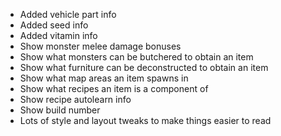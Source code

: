 - Added vehicle part info
- Added seed info
- Added vitamin info
- Show monster melee damage bonuses
- Show what monsters can be butchered to obtain an item
- Show what furniture can be deconstructed to obtain an item
- Show what map areas an item spawns in
- Show what recipes an item is a component of
- Show recipe autolearn info
- Show build number
- Lots of style and layout tweaks to make things easier to read
